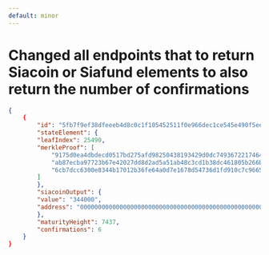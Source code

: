 ```yaml
---
default: minor
---
```


# Changed all endpoints that to return Siacoin or Siafund elements to also return the number of confirmations

```json
{
    {
        "id": "5fb7f9ef38dfeeeb4d8c0c1f105452511f0e966dec1ce545e490f5eee46d166f",
        "stateElement": {
        "leafIndex": 25490,
        "merkleProof": [
            "9175d0ea4dbdecd0517bd275afd98250438193429d0dc7493672217464f3bfa3",
            "ab87ecba97723b67e42027dd8d2ad5a51ab48c3cd1b38dc461805b266b1fa728",
            "6cb7dcc6300e8344b17012b36fe64a0d7e1678d54736d1fd910c7c9665b273b9"
        ]
        },
        "siacoinOutput": {
        "value": "344000",
        "address": "000000000000000000000000000000000000000000000000000000000000000089eb0d6a8a69"
        },
        "maturityHeight": 7437,
        "confirmations": 6
    }
}
```